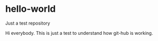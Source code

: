 # hello-world
Just a test repository

Hi everybody.
This is just a test to understand how git-hub is working.
